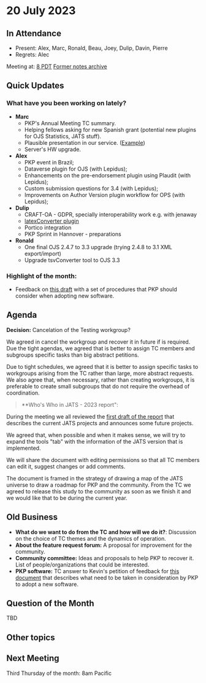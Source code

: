 # 20 July 2023 

In Attendance
-------------

- Present: Alex, Marc, Ronald, Beau, Joey, Dulip, Davin, Pierre
- Regrets: Alec

Meeting at: [8 PDT](https://www.timeanddate.com/worldclock/converter.html?iso=20230720T150000&p1=tz_pt&p2=256&p3=80&p4=3705&p5=tz_adt&p6=31)
[Former notes archive](https://github.com/pkp/technical-committee/tree/main/meeting-minutes)


Quick Updates
-------------

### What have you been working on lately?

- **Marc**
    - PKP's Annual Meeting TC summary.
    - Helping fellows asking for new Spanish grant (potential new plugins for OJS Statistics, JATS stuff).
    - Plausible presentation in our service. ([Example](https://atheneadigital.net/estadisticas))
    - Server's HW upgrade.
- **Alex**
    - PKP event in Brazil;
    - Dataverse plugin for OJS (with Lepidus);
    - Enhancements on the pre-endorsement plugin using Plaudit (with Lepidus);
    - Custom submission questions for 3.4 (with Lepidus);
    - Improvements on Author Version plugin workflow for OPS (with Lepidus);
- **Dulip**
    - CRAFT-OA - GDPR, specially interoperability work e.g. with jenaway
    - [latexConverter plugin](https://github.com/tibhannover/latexConverter)
    - Portico integration
    - PKP Sprint in Hannover - preparations
- **Ronald**
    - One final OJS 2.4.7 to 3.3 upgrade (trying 2.4.8 to 3.1 XML export/import)
    - Upgrade tsvConverter tool to OJS 3.3
    
### Highlight of the month: ###

- Feedback on [this draft](https://docs.google.com/document/d/15WSfud8PfhajdNvnF1THyaMjlZFQbSjBhB0xW9zJjSk/edit) with a set of procedures that PKP should consider when adopting new software.
        

Agenda
------

**Decision:** Cancelation of the Testing workgroup?

We agreed in cancel the workgroup and recover it in future if is required.
Due the tight agendas, we agreed that is better to assign TC members and subgroups specific tasks than big abstract petitions.

Due to tight schedules, we agreed that it is better to assign specific tasks to workgroups arising from the TC rather than large, more abstract requests. 
We also agree that, when necessary, rather than creating workgroups, it is preferable to create small subgroups that do not require the overhead of coordination.

> **Who's Who in JATS - 2023 report":
 
During the meeting we all reviewed the [first draft of the report](https://docs.google.com/document/d/1zb6Jgr3ILH-jLxPvJkFpC3z071UkWCpF-E8P7WP_o3o/edit?usp=sharing) that describes the current JATS projects and announces some future projects.

We agreed that, when possible and when it makes sense, we will try to expand the tools "tab" with the information of the JATS version that is implemented.

We will share the document with editing permissions so that all TC members can edit it, suggest changes or add comments.

The document is framed in the strategy of drawing a map of the JATS universe to draw a roadmap for PKP and the community. From the TC we agreed to release this study to the community as soon as we finish it and we would like that to be during the current year.



Old Business
------------

- **What do we want to do from the TC and how will we do it?**: Discussion on the choice of TC themes and the dynamics of operation.
- **About the feature request forum:** A proposal for improvement for the community.
- **Community committee:** Ideas and proposals to help PKP to recover it. List of people/organizations that could be interested.
- **PKP software:** TC answer to Kevin's petition of feedback for [this document](#linkRemoved) that describes what need to be taken in consideration by PKP to adopt a new software.


Question of the Month
---------------------

TBD


Other topics
------------


Next Meeting
------------

Third Thursday of the month: 8am Pacific
